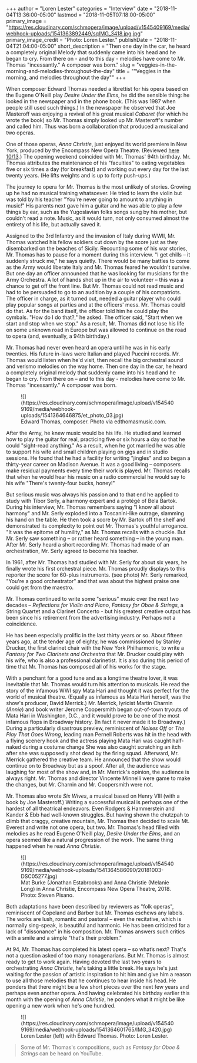 +++
author = "Loren Lester"
categories = "Interview"
date = "2018-11-04T13:36:00-05:00"
lastmod = "2018-11-05T07:18:00-05:00"
primary_image = "https://res.cloudinary.com/schmopera/image/upload/v1545409169/media/webhook-uploads/1541363892449/sqIMG_3418.jpg.jpg"
primary_image_credit = "Photo: Loren Lester."
publishDate = "2018-11-04T21:04:00-05:00"
short_description = "Then one day in the car, he heard a completely original Melody that suddenly came into his head and he began to cry. From there on - and to this day - melodies have come to Mr. Thomas &quot;incessantly.&quot; A composer was born."
slug = "veggies-in-the-morning-and-melodies-throughout-the-day"
title = "&quot;Veggies in the morning, and melodies throughout the day&quot;"
+++

When composer Edward Thomas needed a librettist for his opera based on the Eugene O'Neill play *Desire Under the Elms*, he did the sensible thing: he looked in the newspaper and in the phone book. (This was 1987 when people still used such things.) In the newspaper he observed that Joe Masteroff was enjoying a revival of his great musical *Cabaret* (for which he wrote the book) so Mr. Thomas simply looked up Mr. Masteroff's number and called him. Thus was born a collaboration that produced a musical and two operas.

One of those operas, *Anna Christie*, just enjoyed its world premiere in New York, produced by the Encompass New Opera Theatre. (Reviewed [here 10/13](/a-world-premiere-anna-christie/).)  The opening weekend coincided with Mr. Thomas' 94th birthday. Mr. Thomas attributes the maintenance of his "faculties" to eating vegetables five or six times a day (for breakfast) and working out every day for the last twenty years. (He lifts weights and is up to forty push-ups.)  

The journey to opera for Mr. Thomas is the most unlikely of stories. Growing up he had no musical training whatsoever. He tried to learn the violin but was told by his teacher "You're never going to amount to anything in music!" His parents next gave him a guitar and he was able to play a few things by ear, such as the Yugoslavian folks songs sung by his mother, but couldn't read a note. Music, as it would turn, not only consumed almost the entirety of his life, but actually saved it. 

Assigned to the 3rd Infantry and the invasion of Italy during WWII, Mr. Thomas watched his fellow soldiers cut down by the score just as they disembarked on the beaches of Sicily. Recounting some of his war stories, Mr. Thomas has to pause for a moment during this interview. "I get chills – it suddenly struck me," he says quietly. There would be many battles to come as the Army would liberate Italy and Mr. Thomas feared he wouldn't survive. But one day an officer announced that he was looking for musicians for the Army Orchestra. A lot of hands shot up in the air to volunteer – this was a chance to get off the front line. But Mr. Thomas could not read music and had to be persuaded to go to an audition by a couple of his compatriots. The officer in charge, as it turned out, needed a guitar player who could play popular songs at parties and at the officers' mess. Mr. Thomas could do that. As for the band itself, the officer told him he could play the cymbals. "How do I do that?," he asked. The officer said, "Start when we start and stop when we stop." As a result, Mr. Thomas did not lose his life on some unknown road in Europe but was allowed to continue on the road to opera (and, eventually, a 94th birthday.)

Mr. Thomas had never even heard an opera until he was in his early twenties.  His future in-laws were Italian and played Puccini records. Mr. Thomas would listen when he'd visit, then recall the big orchestral sound and verismo melodies on the way home. Then one day in the car, he heard a completely original melody that suddenly came into his head and he began to cry.  From there on – and to this day - melodies have come to Mr. Thomas "incessantly." A composer was born.

<figure data-type="image">
![](https://res.cloudinary.com/schmopera/image/upload/v1545409169/media/webhook-uploads/1541364646875/et_photo_03.jpg)
<figcaption>Edward Thomas, composer. Photo via edthomasmusic.com.</figcaption>
</figure>

After the Army, he knew music would be his life. He studied and learned how to play the guitar for real, practicing five or six hours a day so that he could "sight-read anything." As a result, when he got married he was able to support his wife and small children playing on gigs and in studio sessions. He found that he had a facility for writing "jingles" and so began a thirty-year career on Madison Avenue. It was a good living – composers make residual payments every time their work is played. Mr. Thomas recalls that when he would hear his music on a radio commercial he would say to his wife "There's twenty-four bucks, honey!"

But serious music was always his passion and to that end he applied to study with Tibor Serly, a harmony expert and a protégé of Bela Bartok.  During his interview, Mr. Thomas remembers saying "I know all about harmony" and Mr. Serly exploded into a Toscanini-like outrage, slamming his hand on the table. He then took a score by Mr. Bartok off the shelf and demonstrated its complexity to point out Mr. Thomas's youthful arrogance. "It was the epitome of humility," as Mr. Thomas recalls with a chuckle. But Mr. Serly saw something – or rather heard something – in the young man. After Mr. Serly heard a short recording Mr. Thomas had made of an orchestration, Mr. Serly agreed to become his teacher.

In 1961, after Mr. Thomas had studied with Mr. Serly for about six years, he finally wrote his first orchestral piece. Mr. Thomas proudly displays to this reporter the score for 60-plus instruments. (see photo) Mr. Serly remarked, "You're a good orchestrator" and that was about the highest praise one could get from the maestro.

Mr. Thomas continued to write some "serious" music over the next two decades – *Reflections for Violin and Piano*, *Fantasy for Oboe & Strings*, a String Quartet and a Clarinet Concerto - but his greatest creative output has been since his retirement from the advertising industry. Perhaps not a coincidence.

He has been especially prolific in the last thirty years or so. About fifteen years ago, at the tender age of eighty, he  was commissioned by Stanley Drucker, the first clarinet chair with the New York Philharmonic, to write a *Fantasy for Two Clarinets and Orchestra* that Mr. Drucker could play with his wife, who is also a professional clarinetist. It is also during this period of time that Mr. Thomas has composed all of his works for the stage.

With a penchant for a good tune and as a longtime theatre lover, it was inevitable that Mr. Thomas would turn his attention to musicals. He read the story of the infamous WWI spy Mata Hari and thought it was perfect for the world of musical theatre. (Equally as infamous as Mata Hari herself, was the show's producer, David Merrick.) Mr. Merrick, lyricist Martin Charnin (*Annie*) and book writer Jerome Coopersmith began out-of-town tryouts of Mata Hari in Washington, D.C., and it would prove to be one of the most infamous flops in Broadway history. (In fact it never made it to Broadway.)  During a particularly disastrous preview, reminiscent of *Noises Off* or *The Play That Goes Wrong*, leading man Pernell Roberts was hit in the head with a flying scenery hook and the actress playing Mata Hari was caught half-naked during a costume change  She was also caught scratching an itch after she was supposedly shot dead by the firing squad. Afterward, Mr. Merrick gathered the creative team.  He announced that the show would continue on to Broadway but as a spoof.  After all, the audience was laughing for most of the show and, in Mr. Merrick's opinion, the audience is always right.  Mr. Thomas and director Vincente Minnelli were game to make the changes, but Mr. Charnin and Mr. Coopersmith were not. 

Mr. Thomas also wrote *Six Wives*, a musical based on Henry VIII (with a book by Joe Masteroff.) Writing a successful musical is perhaps one of the hardest of all theatrical endeavors. Even Rodgers & Hammerstein and Kander & Ebb had well-known struggles. But having shown the chutzpah to climb that craggy, creative mountain, Mr. Thomas then decided to scale Mt. Everest and write not one opera, but two. Mr. Thomas's head filled with melodies as he read Eugene O'Neill play, *Desire Under the Elms*, and an opera seemed like a natural progression of the work. The same thing happened when he read *Anna Christie*.

<figure data-type="image">
![](https://res.cloudinary.com/schmopera/image/upload/v1545409169/media/webhook-uploads/1541364586090/20181003-DSC05277.jpg)
<figcaption>Mat Burke (Jonathan Estabrooks) and Anna Christie (Melanie Long) in Anna Christie, Encompass New Opera Theatre, 2018. Photo: Steven Pisano.</figcaption>
</figure>

Both adaptations have been described by reviewers as "folk operas", reminiscent of Copeland and Barber but Mr. Thomas eschews any labels. The works are lush, romantic and pastoral – even the recitative, which is normally sing-speak, is beautiful and harmonic. He has been criticized for a lack of "dissonance" in his composition.  Mr. Thomas answers such critics with a smile and a simple "that's their problem."

At 94, Mr. Thomas has completed his latest opera – so what’s next? That's not a question asked of too many nonagenarians.  But Mr. Thomas is almost ready to get to work again.  Having devoted the last two years to orchestrating *Anna Christie*, he's taking a little break.  He says he's just waiting for the passion of artistic inspiration to hit him and give him a reason to use all those melodies that he continues to hear inside his head. He ponders that there might be a few short pieces over the next few years and perhaps even another opera. And having celebrated his birthday earlier this month with the opening of *Anna Christie*, he ponders what it might be like opening a new work when he's one hundred.

<figure data-type="image">
![](https://res.cloudinary.com/schmopera/image/upload/v1545409169/media/webhook-uploads/1541364601765/IMG_3420.jpg)
<figcaption>Loren Lester (left) with Edward Thomas. Photo: Loren Lester.</figcaption>
</figure>

>Some of Mr. Thomas's compositions, such as *Fantasy for Oboe & Strings* can be heard on YouTube.
